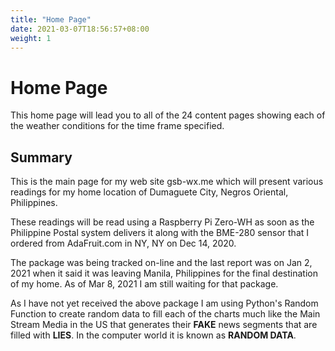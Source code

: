```yaml
---
title: "Home Page"
date: 2021-03-07T18:56:57+08:00
weight: 1
---
```


# Home Page

This home page will lead you to all of the 24 content pages showing each of the weather conditions for the time frame specified.

## Summary

This is the main page for my web site gsb-wx.me which will present various readings for my home location of Dumaguete City, Negros Oriental, Philippines.

These readings will be read using a Raspberry Pi Zero-WH as soon as the Philippine Postal system delivers it along with the BME-280 sensor that I ordered from AdaFruit.com in NY, NY on Dec 14, 2020.  

The package was being tracked on-line and the last report was on Jan 2, 2021 when it said it was leaving Manila, Philippines for the  final destination of my home. As of Mar 8, 2021 I am still waiting for that package. 

As I have not yet received the above package I am using Python's Random Function to create random data to fill each of the charts much like the Main Stream Media in the US that generates their **FAKE** news segments that are filled with **LIES**. In the computer world it is known as **RANDOM DATA**.

